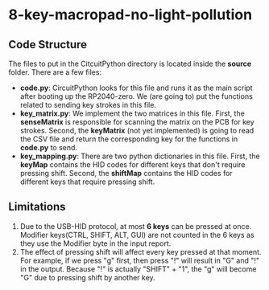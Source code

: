 # 8-key-macropad-no-light-pollution
## Code Structure
The files to put in the CitcuitPython directory is located inside the **source** folder. There are a few files:
- **code.py**: CircuitPython looks for this file and runs it as the main script after booting up the RP2040-zero. We (are going to) put the functions related to sending key strokes in this file.
- **key_matrix.py**: We implement the two matrices in this file. First, the **senseMatrix** is responsible for scanning the matrix on the PCB for key strokes. Second, the **keyMatrix** (not yet implemented) is going to read the CSV file and return the corresponding key for the functions in **code.py** to send.
- **key_mapping.py**: There are two python dictionaries in this file. First, the **keyMap** contains the HID codes for different keys that don't require pressing shift. Second, the **shiftMap** contains the HID codes for different keys that require pressing shift.

## Limitations
1. Due to the USB-HID protocol, at most **6 keys** can be pressed at once. Modifier keys(CTRL, SHIFT, ALT, GUI) are not counted in the 6 keys as they use the Modifier byte in the input report.
2. The effect of pressing shift will affect every key pressed at that moment. For example, if we press "g" first, then press "!" will result in "G" and "!" in the output. Because "!" is actually "SHIFT" + "1", the "g" will become "G" due to pressing shift by another key.
